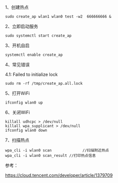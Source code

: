 1、创建热点
```
sudo create_ap wlan1 wlan0 test -w2  666666666 &
```

2、立即启动服务
```
sudo systemctl start create_ap
```

3、开机自启
```
systemctl enable create_ap
```
4、常见错误

4.1: Failed to initialize lock
```
sudo rm -rf /tmp/create_ap.all.lock
```

5、打开WiFi
```
ifconfig wlan0 up
```

6、关闭WiFi
```
killall udhcpc > /dev/null
killall wpa_supplicant > /dev/null
ifconfig wlan0 down
```

7、扫描热点
```
wpa_cli -i wlan0 scan              //扫描附近热点
wpa_cli -i wlan0 scan_result //打印热点信息
```

参考：

https://cloud.tencent.com/developer/article/1379709
